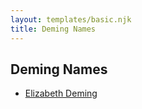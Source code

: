 ```yaml
---
layout: templates/basic.njk
title: Deming Names
---
```

## Deming Names
- [Elizabeth Deming](/people/7/77201280)